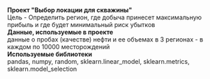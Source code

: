 **Проект "Выбор локации для скважины"**<br>
Цель - Определить регион, где добыча принесет максимальную прибыль и где будет минимальный риск убытков<br>
**Данные, используемые в проекте**<br>
данные о пробах (качестве) нефти и ее объемах в 3 регионах - в каждом по 10000 месторождений<br>
**Используемые библиотеки**<br>
pandas, numpy, random, sklearn.linear_model, sklearn.metrics, sklearn.model_selection
